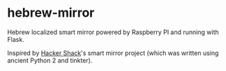 # hebrew-mirror
Hebrew localized smart mirror powered by Raspberry PI and running with Flask.

Inspired by [Hacker Shack](https://www.youtube.com/watch?v=fkVBAcvbrjU)'s smart mirror project (which was written using ancient Python 2 and tinkter).
